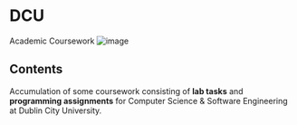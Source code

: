 # DCU
Academic Coursework
![image](https://user-images.githubusercontent.com/59375245/132568011-456b59be-79d8-4e23-abcc-9579d09f00e8.png)

## Contents
Accumulation of some coursework consisting of **lab tasks** and **programming assignments** for Computer Science & Software Engineering at Dublin City University.
